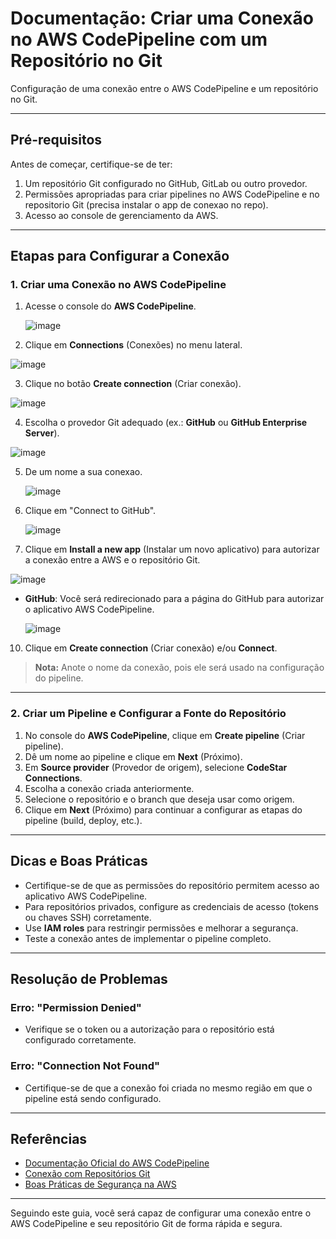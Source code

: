 # Documentação: Criar uma Conexão no AWS CodePipeline com um Repositório no Git

Configuração de uma conexão entre o AWS CodePipeline e um repositório no Git.

---

## Pré-requisitos

Antes de começar, certifique-se de ter:

1. Um repositório Git configurado no GitHub, GitLab ou outro provedor.
2. Permissões apropriadas para criar pipelines no AWS CodePipeline e no repositorio Git (precisa instalar o app de conexao no repo).
3. Acesso ao console de gerenciamento da AWS.

---

## Etapas para Configurar a Conexão

### 1. Criar uma Conexão no AWS CodePipeline

1. Acesse o console do **AWS CodePipeline**.
   
   ![image](https://github.com/user-attachments/assets/77a49347-dfb2-454a-bc30-efb69dc4b191)

2. Clique em **Connections** (Conexões) no menu lateral.

  ![image](https://github.com/user-attachments/assets/86025ae7-8ad3-48de-922a-35a2afb7228e)

3. Clique no botão **Create connection** (Criar conexão).

  ![image](https://github.com/user-attachments/assets/fc5516a1-6520-4ebc-9369-09ebf6280b23)

4. Escolha o provedor Git adequado (ex.: **GitHub** ou **GitHub Enterprise Server**).

  ![image](https://github.com/user-attachments/assets/14ea223a-266c-4dae-afea-26436fe39ea6)

5. De um nome a sua conexao.

   ![image](https://github.com/user-attachments/assets/97c944d6-51a0-4f62-bc5a-f5aae7c0ab15)

6. Clique em "Connect to GitHub".

   ![image](https://github.com/user-attachments/assets/9c079cca-ddff-499a-865e-c4c494f17bdb)

7. Clique em **Install a new app** (Instalar um novo aplicativo) para autorizar a conexão entre a AWS e o repositório Git.

  ![image](https://github.com/user-attachments/assets/65f097f9-d5cb-462a-840e-1e1eb2f40725)

  - **GitHub**: Você será redirecionado para a página do GitHub para autorizar o aplicativo AWS CodePipeline.

    ![image](https://github.com/user-attachments/assets/083398d4-ef11-42cd-b6b3-d7ce7aa9c00c)

10. Clique em **Create connection** (Criar conexão) e/ou **Connect**.

> **Nota:** Anote o nome da conexão, pois ele será usado na configuração do pipeline.

---

### 2. Criar um Pipeline e Configurar a Fonte do Repositório

1. No console do **AWS CodePipeline**, clique em **Create pipeline** (Criar pipeline).
2. Dê um nome ao pipeline e clique em **Next** (Próximo).
3. Em **Source provider** (Provedor de origem), selecione **CodeStar Connections**.
4. Escolha a conexão criada anteriormente.
5. Selecione o repositório e o branch que deseja usar como origem.
6. Clique em **Next** (Próximo) para continuar a configurar as etapas do pipeline (build, deploy, etc.).

---

## Dicas e Boas Práticas

- Certifique-se de que as permissões do repositório permitem acesso ao aplicativo AWS CodePipeline.
- Para repositórios privados, configure as credenciais de acesso (tokens ou chaves SSH) corretamente.
- Use **IAM roles** para restringir permissões e melhorar a segurança.
- Teste a conexão antes de implementar o pipeline completo.

---

## Resolução de Problemas

### Erro: "Permission Denied"
- Verifique se o token ou a autorização para o repositório está configurado corretamente.

### Erro: "Connection Not Found"
- Certifique-se de que a conexão foi criada no mesmo região em que o pipeline está sendo configurado.

---

## Referências

- [Documentação Oficial do AWS CodePipeline](https://docs.aws.amazon.com/codepipeline/latest/userguide/welcome.html)
- [Conexão com Repositórios Git](https://docs.aws.amazon.com/codepipeline/latest/userguide/connections-github.html)
- [Boas Práticas de Segurança na AWS](https://aws.amazon.com/pt/architecture/security-identity/)

---

Seguindo este guia, você será capaz de configurar uma conexão entre o AWS CodePipeline e seu repositório Git de forma rápida e segura.
